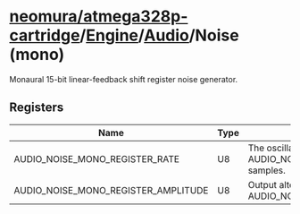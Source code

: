 # [neomura/atmega328p-cartridge](../../../readme.md)/[Engine](../../readme.md)/[Audio](../readme.md)/Noise (mono)

Monaural 15-bit linear-feedback shift register noise generator.

## Registers

| Name                                | Type | Description                                                                                 |
| ----------------------------------- | ---- | ------------------------------------------------------------------------------------------- |
| AUDIO_NOISE_MONO_REGISTER_RATE      | U8   | The oscillator advances to the next bit every AUDIO_NOISE_MONO_REGISTER_RATE / 256 samples. |
| AUDIO_NOISE_MONO_REGISTER_AMPLITUDE | U8   | Output alternates between 0 and AUDIO_NOISE_MONO_REGISTER_AMPLITUDE.                        |
